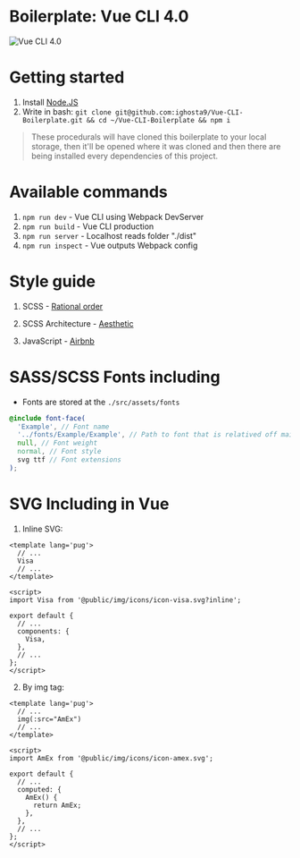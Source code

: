 # Boilerplate: Vue CLI 4.0
![Vue CLI 4.0](https://miro.medium.com/proxy/1*kz9D-JB0Lrk4RfhInh_3fg.png "Vue CLI 4.0")

# Getting started
1. Install [Node.JS](https://nodejs.org/en/)
2. Write in bash: `git clone git@github.com:ighosta9/Vue-CLI-Boilerplate.git && cd ~/Vue-CLI-Boilerplate && npm i`
> These procedurals will have cloned this boilerplate to your local storage, then it'll be opened where it was cloned and then there are being installed every dependencies of this project.

# Available commands
1. `npm run dev` - Vue CLI using Webpack DevServer
2. `npm run build` - Vue CLI production
3. `npm run server` - Localhost reads folder "./dist"
4. `npm run inspect` - Vue outputs Webpack config

# Style guide
1. SCSS - [Rational order](https://www.npmjs.com/package/stylelint-config-rational-order "Styleguide")

2. SCSS Architecture - [Aesthetic](https://scotch.io/tutorials/aesthetic-sass-1-architecture-and-style-organization)

3. JavaScript - [Airbnb](https://github.com/airbnb/javascript)

# SASS/SCSS Fonts including

* Fonts are stored at the `./src/assets/fonts`

```scss
@include font-face(
  'Example', // Font name
  '../fonts/Example/Example', // Path to font that is relatived off main.scss
  null, // Font weight
  normal, // Font style
  svg ttf // Font extensions
);
```

# SVG Including in Vue

1. Inline SVG:

```pug
<template lang='pug'>
  // ...
  Visa
  // ...
</template>

<script>
import Visa from '@public/img/icons/icon-visa.svg?inline';

export default {
  // ...
  components: {
    Visa,
  },
  // ...
};
</script>
```

2. By img tag:

```pug
<template lang='pug'>
  // ...
  img(:src="AmEx")
  // ...
</template>

<script>
import AmEx from '@public/img/icons/icon-amex.svg';

export default {
  // ...
  computed: {
    AmEx() {
      return AmEx;
    },
  },
  // ...
};
</script>
```